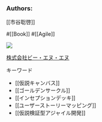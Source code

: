 ### Authors:
[[市谷聡啓]]

#[[Book]] #[[Agile]]

![](https://bnn.co.jp/cdn/shop/products/9784802511193.jpg?height=500&v=1677922118)

[株式会社ビー・エヌ・エヌ](https://bnn.co.jp/products/9784802511193)

キーワード
- [[仮説キャンバス]]
- [[ゴールデンサークル]]
- [[インセプションデッキ]]
- [[ユーザーストーリーマッピング]]
- [[仮説検証型アジャイル開発]]
